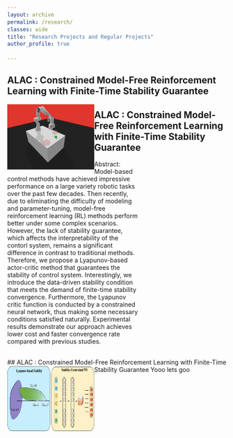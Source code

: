 ```yaml
---
layout: archive
permalink: /research/
classes: wide
title: "Research Projects and Regular Projects"
author_profile: true

---
```


<div>
<h2>ALAC : Constrained Model-Free Reinforcement Learning with Finite-Time Stability Guarantee</h2>
<img src="/assets/images/push_safe.png" alt="image-left" style="width: 200px; height: 150px;" align="left">
<h2>ALAC : Constrained Model-Free Reinforcement Learning with Finite-Time Stability Guarantee </h2>
<p style="padding-right: 200px;">
Abstract: Model-based control methods have achieved impressive performance 
on a large variety robotic tasks over the past few decades. Then recently,
due to eliminating the difficulty of modeling and parameter-tuning, 
model-free reinforcement learning (RL) methods perform better under some complex scenarios.
However, the lack of stability guarantee, which affects the interpretability of the contorl system,
remains a significant difference in contrast to traditional methods.
Therefore, we propose a Lyapunov-based actor-critic method that guarantees the stability 
of control system. Interestingly, we introduce the data-driven stability condition that meets 
the demand of finite-time stability convergence. Furthermore, the Lyapunov critic function is
conducted by a constrained neural network, thus making some necessary conditions satisfied naturally. 
Experimental results demonstrate our approach achieves lower cost and faster convergence rate
compared with previous studies.
</p>
<div>

<br>
## ALAC : Constrained Model-Free Reinforcement Learning with Finite-Time Stability Guarantee
<img src="/assets/images/Lyapunov.png" alt="image-left" style="width: 200px; height: 150px;" align="left">
Yooo lets goo

